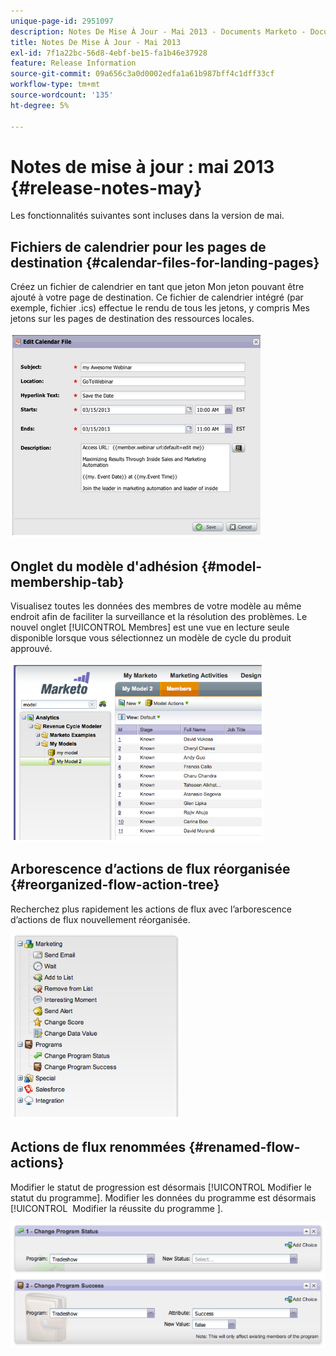 ```yaml
---
unique-page-id: 2951097
description: Notes De Mise À Jour - Mai 2013 - Documents Marketo - Documentation Du Produit
title: Notes De Mise À Jour - Mai 2013
exl-id: 7f1a22bc-56d8-4ebf-be15-fa1b46e37928
feature: Release Information
source-git-commit: 09a656c3a0d0002edfa1a61b987bff4c1dff33cf
workflow-type: tm+mt
source-wordcount: '135'
ht-degree: 5%

---
```


# Notes de mise à jour : mai 2013 {#release-notes-may}

Les fonctionnalités suivantes sont incluses dans la version de mai.

## Fichiers de calendrier pour les pages de destination {#calendar-files-for-landing-pages}

Créez un fichier de calendrier en tant que jeton Mon jeton pouvant être ajouté à votre page de destination. Ce fichier de calendrier intégré (par exemple, fichier .ics) effectue le rendu de tous les jetons, y compris Mes jetons sur les pages de destination des ressources locales.

![](assets/image2014-9-22-16-3a3-3a18.png)

## Onglet du modèle d&#39;adhésion {#model-membership-tab}

Visualisez toutes les données des membres de votre modèle au même endroit afin de faciliter la surveillance et la résolution des problèmes. Le nouvel onglet [!UICONTROL Membres] est une vue en lecture seule disponible lorsque vous sélectionnez un modèle de cycle du produit approuvé.

![](assets/image2014-9-22-16-3a3-3a33.png)

## Arborescence d’actions de flux réorganisée {#reorganized-flow-action-tree}

Recherchez plus rapidement les actions de flux avec l’arborescence d’actions de flux nouvellement réorganisée.

![](assets/image2014-9-22-16-3a3-3a58.png)

## Actions de flux renommées {#renamed-flow-actions}

Modifier le statut de progression est désormais [!UICONTROL Modifier le statut du programme]. Modifier les données du programme est désormais [!UICONTROL &#x200B; Modifier la réussite du programme &#x200B;].

![](assets/image2014-9-22-16-3a4-3a17.png)
